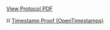 [View Protocol PDF](./GPP_Core_Protocol.pdf)

⛓ [Timestamp Proof (OpenTimestamps)](./GPP_Core_Protocol.pdf.ots)

